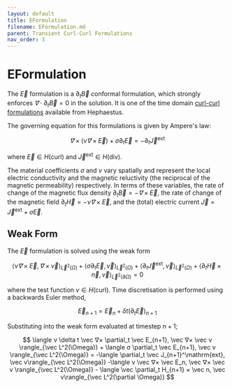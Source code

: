 ```yaml
---
layout: default
title: EFormulation
filename: EFormulation.md
parent: Transient Curl-Curl Formulations
nav_order: 3
---
```

# EFormulation
The $\vec E$ formulation is a $\partial_t \vec B$ conformal formulation, which strongly enforces $\vec ∇ \cdot \partial_t \vec B = 0$ in the solution. It is one of the time domain [curl-curl formulations](CurlCurl.md) available from Hephaestus.

The governing equation for this formulations is given by Ampere's law:

$$
\vec ∇× \left(ν \vec ∇× \vec E\right) +σ\partial_t \vec E = -\partial_t \vec J^\mathrm{ext}
$$

where $\vec E ∈ H(\mathrm{curl})$ and $\vec J^\mathrm{ext} ∈ H(\mathrm{div})$.

The material coefficients $σ$ and $ν$ vary spatially and represent the local electric conductivity and the magnetic reluctivity (the reciprocal of the magnetic permeability) respectively. In terms of these variables, the rate of change of the magnetic flux density $\partial_t \vec B = -\vec ∇ × \vec E$, the rate of change of the magnetic field $\partial_t \vec H = -ν \vec ∇× \vec E$, and the (total) electric current $\vec J = \vec J^\mathrm{ext} + σ \vec E$.


## Weak Form
The $\vec E$ formulation is solved using the weak form

$$
\langle ν \vec ∇ × \vec E, \vec ∇× \vec v \rangle_{\vec L^2(\Omega)} + \langle σ \partial_t \vec E, \vec v \rangle_{\vec L^2(\Omega)} + \langle \partial_t \vec J^\mathrm{ext}, \vec v\rangle_{\vec L^2(\Omega)} + \langle \partial_t \vec H × \vec n, \vec v\rangle_{\vec L^2(\partial \Omega)} = 0
$$

where the test function $v ∈ H(\mathrm{curl})$. Time discretisation is performed using a backwards Euler method, 

$$
\vec E_{n+1} = \vec E_{n} + \delta t \left(\partial_t \vec E\right)_{n+1}
$$

Substituting into the weak form evaluated at timestep $n+1$;

$$
\langle ν \delta t \vec ∇× \partial_t \vec E_{n+1}, \vec ∇× \vec v \rangle_{\vec L^2(\Omega)} +
\langle  σ \partial_t \vec E_{n+1}, \vec v \rangle_{\vec L^2(\Omega)} = -\langle \partial_t \vec J_{n+1}^\mathrm{ext}, \vec v\rangle_{\vec L^2(\Omega)} -\langle ν \vec ∇× \vec E_n, \vec ∇× \vec v \rangle_{\vec L^2(\Omega)} - \langle \vec \partial_t  H_{n+1} × \vec n, \vec v\rangle_{\vec L^2(\partial \Omega)}
$$
